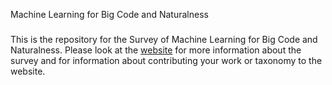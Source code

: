 Machine Learning for Big Code and Naturalness
###
This is the repository for the Survey of Machine Learning for Big Code and Naturalness.
Please look at the [website](https://ml4code.github.io) for more information about
the survey and for information about contributing your work or taxonomy to the website.